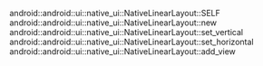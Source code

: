 android::android::ui::native_ui::NativeLinearLayout::SELF
android::android::ui::native_ui::NativeLinearLayout::new
android::android::ui::native_ui::NativeLinearLayout::set_vertical
android::android::ui::native_ui::NativeLinearLayout::set_horizontal
android::android::ui::native_ui::NativeLinearLayout::add_view
